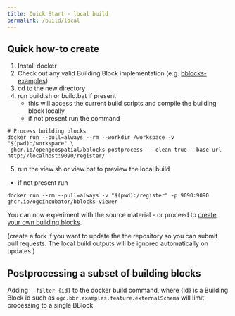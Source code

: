 ```yaml
---
title: Quick Start - local build
permalink: /build/local
---
```



## Quick how-to create

1. Install docker
2. Check out any valid Building Block implementation (e.g. [bblocks-examples](https://ogcincubator.github.io/bblocks-examples/))
3. cd to the new directory
4. run build.sh or build.bat if present
   - this will access the current build scripts and compile the building block locally
   - if not present run the command 
 ```shell
# Process building blocks
docker run --pull=always --rm --workdir /workspace -v "$(pwd):/workspace" \
  ghcr.io/opengeospatial/bblocks-postprocess  --clean true --base-url http://localhost:9090/register/
```
5. run the view.sh or view.bat to preview the local build
 - if not present run 
 ```shell
docker run --rm --pull=always -v "$(pwd):/register" -p 9090:9090 ghcr.io/ogcincubator/bblocks-viewer
```
You can now experiment with the source material - or proceed to [create your own building blocks](../create).

(create a fork if you want to update the the repository so you can submit pull requests. The local build outputs will be ignored automatically on updates.)

## Postprocessing a subset of building blocks

Adding `--filter {id}` to the docker build command,  where {id} is a Building Block id such as `ogc.bbr.examples.feature.externalSchema` will limit processing to a single BBlock
